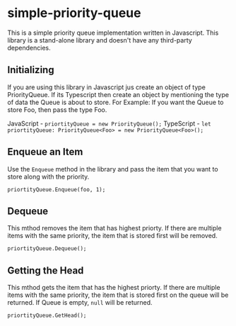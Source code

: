 # simple-priority-queue
This is a simple priority queue implementation written in Javascript. This library is a stand-alone library and doesn't have any third-party dependencies. 

## Initializing
If you are using this library in Javascript jus create an object of type PriorityQueue. If its Typescript then create an object by mentioning the type of data the Queue is about to store. For Example: If you want the Queue to store Foo, then pass the type Foo.
 
JavaScript - `priortityQueue = new PriorityQueue();`
TypeScript - `let priortityQueue: PriorityQueue<Foo> = new PriorityQueue<Foo>();`

## Enqueue an Item
Use the `Enqueue` method in the library and pass the item that you want to store along with the priority.

`priortityQueue.Enqueue(foo, 1);`

## Dequeue

This mthod removes the item that has highest priorty. If there are multiple items with the same priority, the item that is stored first will be removed.

`priortityQueue.Dequeue();`

## Getting the Head

This mthod gets the item that has the highest priorty. If there are multiple items with the same priority, the item that is stored first on the queue will be returned. If Queue is empty, `null` will be returned. 

`priortityQueue.GetHead();`
